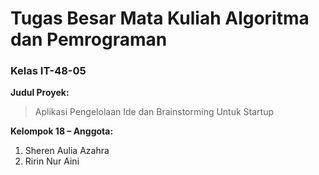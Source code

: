 # Tugas Besar Mata Kuliah Algoritma dan Pemrograman
### Kelas IT-48-05

**Judul Proyek:**
> Aplikasi Pengelolaan Ide dan Brainstorming Untuk Startup

**Kelompok 18 – Anggota:**
1. Sheren Aulia Azahra
2. Ririn Nur Aini
